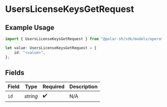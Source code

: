 # UsersLicenseKeysGetRequest

## Example Usage

```typescript
import { UsersLicenseKeysGetRequest } from "@polar-sh/sdk/models/operations";

let value: UsersLicenseKeysGetRequest = {
    id: "<value>",
};
```

## Fields

| Field              | Type               | Required           | Description        |
| ------------------ | ------------------ | ------------------ | ------------------ |
| `id`               | *string*           | :heavy_check_mark: | N/A                |